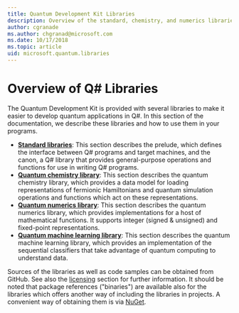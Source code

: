 ```yaml
---
title: Quantum Development Kit Libraries
description: Overview of the standard, chemistry, and numerics libraries included in the Microsoft Quantum Development Kit.
author: cgranade
ms.author: chgranad@microsoft.com
ms.date: 10/17/2018
ms.topic: article
uid: microsoft.quantum.libraries
---
```


# Overview of Q# Libraries
The Quantum Development Kit is provided with several libraries to make it easier to develop quantum applications in Q#.
In this section of the documentation, we describe these libraries and how to use them in your programs.

- [**Standard libraries**](xref:microsoft.quantum.libraries.standard.intro):
  This section describes the prelude, which defines the interface between Q# programs and target machines, and the canon, a Q# library that provides general-purpose operations and functions for use in writing Q# programs.
- [**Quantum chemistry library**](xref:microsoft.quantum.chemistry.concepts.intro):
  This section describes the quantum chemistry library, which provides a data model for loading representations of fermionic Hamiltonians and quantum simulation operations and functions which act on these representations.
- [**Quantum numerics library**](xref:microsoft.quantum.numerics.intro):
  This section describes the quantum numerics library, which provides implementations for a host of mathematical functions. It supports integer (signed & unsigned) and fixed-point representations.
- [**Quantum machine learning library**](xref:microsoft.quantum.machine-learning.intro):
  This section describes the quantum machine learning library, which provides an implementation of the sequential classifiers that take advantage of quantum computing to understand data.

Sources of the libraries as well as code samples can be obtained from GitHub.
See also the [licensing](xref:microsoft.quantum.libraries.licensing) section for further information. It should be noted that package references ("binaries") are available also for the libraries which offers another way of including the libraries in projects.
A convenient way of obtaining them is via [NuGet](https://nuget.org).
